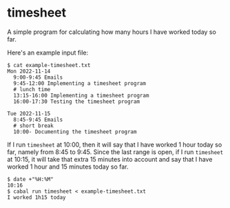# timesheet

A simple program for calculating how many hours I have worked today so far.

Here's an example input file:

    $ cat example-timesheet.txt
    Mon 2022-11-14
      9:00-9:45 Emails
      9:45-12:00 Implementing a timesheet program
      # lunch time
      13:15-16:00 Implementing a timesheet program
      16:00-17:30 Testing the timesheet program 

    Tue 2022-11-15
      8:45-9:45 Emails
      # short break
      10:00- Documenting the timesheet program

If I run `timesheet` at 10:00, then it will say that I have worked 1 hour today
so far, namely from 8:45 to 9:45. Since the last range is open, if I run
`timesheet` at 10:15, it will take that extra 15 minutes into account and say
that I have worked 1 hour and 15 minutes today so far.

    $ date +"%H:%M"
    10:16
    $ cabal run timesheet < example-timesheet.txt
    I worked 1h15 today
